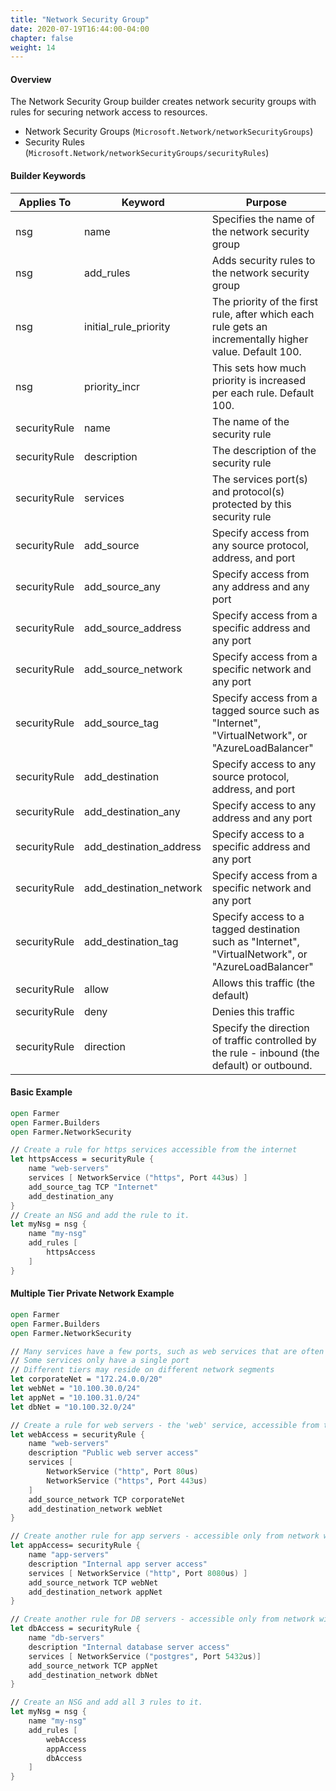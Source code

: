 ```yaml
---
title: "Network Security Group"
date: 2020-07-19T16:44:00-04:00
chapter: false
weight: 14
---
```


#### Overview
The Network Security Group builder creates network security groups with rules for securing network access to resources.

* Network Security Groups (`Microsoft.Network/networkSecurityGroups`)
* Security Rules (`Microsoft.Network/networkSecurityGroups/securityRules`)

#### Builder Keywords

| Applies To | Keyword | Purpose |
|-|-|-|
| nsg | name | Specifies the name of the network security group |
| nsg | add_rules | Adds security rules to the network security group |
| nsg | initial_rule_priority | The priority of the first rule, after which each rule gets an incrementally higher value. Default 100. |
| nsg | priority_incr | This sets how much priority is increased per each rule. Default 100. |
| securityRule | name | The name of the security rule |
| securityRule | description | The description  of the security rule |
| securityRule | services | The services port(s) and protocol(s) protected by this security rule |
| securityRule | add_source | Specify access from any source protocol, address, and port |
| securityRule | add_source_any | Specify access from any address and any port |
| securityRule | add_source_address | Specify access from a specific address and any port |
| securityRule | add_source_network | Specify access from a specific network and any port |
| securityRule | add_source_tag | Specify access from a tagged source such as "Internet", "VirtualNetwork", or "AzureLoadBalancer" |
| securityRule | add_destination | Specify access to any source protocol, address, and port |
| securityRule | add_destination_any | Specify access to any address and any port |
| securityRule | add_destination_address | Specify access to a specific address and any port |
| securityRule | add_destination_network | Specify access from a specific network and any port |
| securityRule | add_destination_tag | Specify access to a tagged destination such as "Internet", "VirtualNetwork", or "AzureLoadBalancer" |
| securityRule | allow | Allows this traffic (the default) |
| securityRule | deny | Denies this traffic |
| securityRule | direction | Specify the direction of traffic controlled by the rule - inbound (the default) or outbound. |

#### Basic Example

```fsharp
open Farmer
open Farmer.Builders
open Farmer.NetworkSecurity

// Create a rule for https services accessible from the internet
let httpsAccess = securityRule {
    name "web-servers"
    services [ NetworkService ("https", Port 443us) ]
    add_source_tag TCP "Internet"
    add_destination_any
}
// Create an NSG and add the rule to it.
let myNsg = nsg {
    name "my-nsg"
    add_rules [
        httpsAccess
    ]
}
```

#### Multiple Tier Private Network Example

```fsharp
open Farmer
open Farmer.Builders
open Farmer.NetworkSecurity

// Many services have a few ports, such as web services that are often on 80 and 443.
// Some services only have a single port
// Different tiers may reside on different network segments
let corporateNet = "172.24.0.0/20"
let webNet = "10.100.30.0/24"
let appNet = "10.100.31.0/24"
let dbNet = "10.100.32.0/24"

// Create a rule for web servers - the 'web' service, accessible from the corporate network
let webAccess = securityRule {
    name "web-servers"
    description "Public web server access"
    services [
        NetworkService ("http", Port 80us)
        NetworkService ("https", Port 443us)
    ]
    add_source_network TCP corporateNet
    add_destination_network webNet
}

// Create another rule for app servers - accessible only from network with the web servers
let appAccess= securityRule {
    name "app-servers"
    description "Internal app server access"
    services [ NetworkService ("http", Port 8080us) ]
    add_source_network TCP webNet
    add_destination_network appNet
}

// Create another rule for DB servers - accessible only from network with the app servers
let dbAccess = securityRule {
    name "db-servers"
    description "Internal database server access"
    services [ NetworkService ("postgres", Port 5432us)]
    add_source_network TCP appNet
    add_destination_network dbNet
}

// Create an NSG and add all 3 rules to it.
let myNsg = nsg {
    name "my-nsg"
    add_rules [
        webAccess
        appAccess
        dbAccess
    ]
}
```

